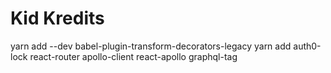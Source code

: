 # Kid Kredits

yarn add --dev babel-plugin-transform-decorators-legacy
yarn add auth0-lock react-router apollo-client react-apollo graphql-tag
